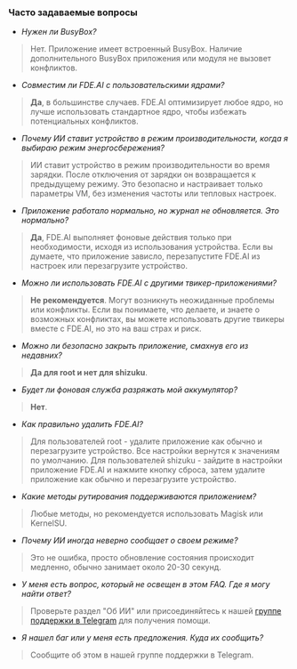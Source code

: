 ### Часто задаваемые вопросы

- _Нужен ли BusyBox?_

> Нет. Приложение имеет встроенный BusyBox. Наличие дополнительного BusyBox приложения или модуля не
> вызовет конфликтов.

- _Совместим ли FDE.AI с пользовательскими ядрами?_

> **Да**, в большинстве случаев. FDE.AI оптимизирует любое ядро, но лучше использовать стандартное
> ядро, чтобы избежать потенциальных конфликтов.

- _Почему ИИ ставит устройство в режим производительности, когда я выбираю режим энергосбережения?_

> ИИ ставит устройство в режим производительности во время зарядки. После отключения от зарядки он
> возвращается к предыдущему режиму. Это безопасно и настраивает только параметры VM, без изменения
> частоты или тепловых настроек.

- _Приложение работало нормально, но журнал не обновляется. Это нормально?_

> **Да**, FDE.AI выполняет фоновые действия только при необходимости, исходя из использования
> устройства. Если вы думаете, что приложение зависло, перезапустите FDE.AI из настроек или
> перезагрузите устройство.

- _Можно ли использовать FDE.AI с другими твикер-приложениями?_

> **Не рекомендуется**. Могут возникнуть неожиданные проблемы или конфликты. Если вы понимаете, что
> делаете, и знаете о возможных конфликтах, вы можете использовать другие твикеры вместе с FDE.AI,
> но
> это на ваш страх и риск.

- _Можно ли безопасно закрыть приложение, смахнув его из недавних?_

> **Да для root и нет для shizuku**.

- _Будет ли фоновая служба разряжать мой аккумулятор?_

> **Нет**.

- _Как правильно удалить FDE.AI?_

> Для пользователей root - удалите приложение как обычно и перезагрузите устройство. Все настройки
> вернутся к значениям по
> умолчанию.
> Для пользователей shizuku - зайдите в настройки приложение FDE.AI и нажмите кнопку сброса, затем
> удалите приложение как обычно и перезагрузите устройство.

- _Какие методы рутирования поддерживаются приложением?_

> Любые методы, но рекомендуется использовать Magisk или KernelSU.

- _Почему ИИ иногда неверно сообщает о своем режиме?_

> Это не ошибка, просто обновление состояния происходит медленно, обычно занимает около 20-30
> секунд.

- _У меня есть вопрос, который не освещен в этом FAQ. Где я могу найти ответ?_

> Проверьте раздел "Об ИИ" или присоединяйтесь к
> нашей [группе поддержки в Telegram](https://t.me/feralab_rus) для получения помощи.

- _Я нашел баг или у меня есть предложения. Куда их сообщить?_

> Сообщите об этом в нашей группе поддержки в Telegram.
